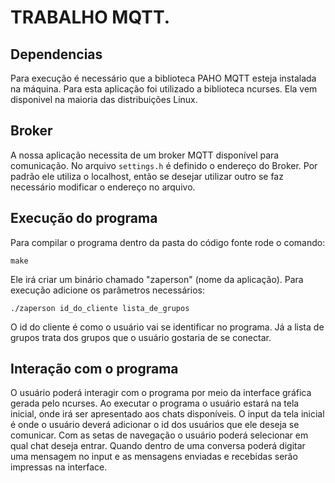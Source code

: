 # TRABALHO MQTT.

## Dependencias

Para execução é necessário que a biblioteca PAHO MQTT esteja instalada na máquina. Para esta aplicação foi utilizado a biblioteca ncurses. Ela vem disponivel na maioria das distribuições Linux. 

## Broker

A nossa aplicação necessita de um broker MQTT disponível para comunicação. No arquivo `settings.h` é definido o endereço do Broker. Por padrão ele utiliza o localhost, então se desejar utilizar outro se faz necessário modificar o endereço no arquivo.

## Execução do programa

Para compilar o programa dentro da pasta do código fonte rode o comando:

```shell
make
```
Ele irá criar um binário chamado "zaperson" (nome da aplicação). Para execução adicione os parâmetros necessários:

```shell
./zaperson id_do_cliente lista_de_grupos
```

O id do cliente é como o usuário vai se identificar no programa. Já a lista de grupos trata dos grupos que o usuário gostaria de se conectar.

## Interação com o programa

O usuário poderá interagir com o programa por meio da interface gráfica gerada pelo ncurses. Ao executar o programa o usuário estará na tela inicial, onde irá ser apresentado aos chats disponíveis. O input da tela inicial é onde o usuário deverá adicionar o id dos usuários que ele deseja se comunicar. Com as setas de navegação o usuário poderá selecionar em qual chat deseja entrar. Quando dentro de uma conversa poderá digitar uma mensagem no input e as mensagens enviadas e recebidas serão impressas na interface.